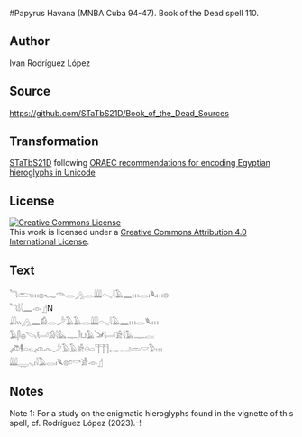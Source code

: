 #Papyrus Havana (MNBA Cuba 94-47). Book of the Dead spell 110.

## Author 

Ivan Rodríguez López

## Source 

https://github.com/STaTbS21D/Book_of_the_Dead_Sources

## Transformation 

[STaTbS21D](https://statbs21d.github.io/) following [ORAEC recommendations for encoding Egyptian hieroglyphs in Unicode](https://github.com/oraec/recommendations-encoding-hieroglyphs)

## License 

<a rel="license" href="http://creativecommons.org/licenses/by/4.0/"><img alt="Creative Commons License" style="border-width:0" src="https://i.creativecommons.org/l/by/4.0/88x31.png" /></a><br />This work is licensed under a <a rel="license" href="http://creativecommons.org/licenses/by/4.0/">Creative Commons Attribution 4.0 International License</a>.

## Text 

<hiero><rubrum>𓆓𓂧𓏤𓏥𓐍𓆑𓄭𓂋𓂻</rubrum>𓂋𓇏𓏏𓈅𓇋𓄿𓈖𓏥𓂋𓏤𓆰𓏥𓊖<br>
𓆓𓌃𓇋𓈖𓁹𓊨N<br>
𓇍𓇋𓏭𓂻𓈖𓀁𓂋𓌳𓄿𓄿𓂋𓇏𓏏𓈅𓇋𓄿𓈖𓏥𓂋𓆰𓏥<br>
𓄿𓋴𓐍𓌪𓂡𓀁𓇋𓅓𓊃𓋴𓂓𓄿𓍁𓂡𓀀𓇋𓅓𓊃𓐛<br>
𓌾𓇣𓏏𓏭𓌽𓁹𓌳𓄿𓄿𓀀𓇷𓏏𓊹𓊹𓊹𓉻𓂝𓏛𓎟𓅱𓏥<br>
𓇏𓇾𓈅𓏤𓇋𓄿𓂋𓏤𓆰𓊖𓏌𓎡𓀀𓁹𓊨<br></hiero>

## Notes 

Note  1: For a study on the enigmatic hieroglyphs found in the vignette of this spell, cf. Rodríguez López (2023).-!